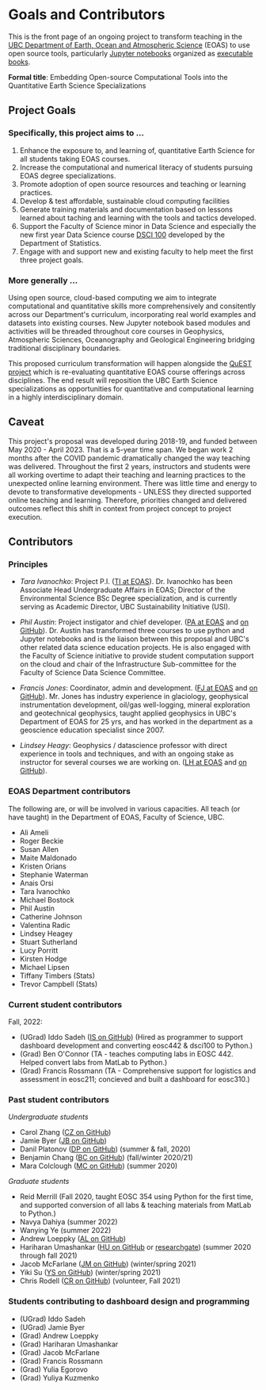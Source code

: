 # Goals and Contributors

This is the front page of an ongoing project to transform teaching in the [UBC Department of Earth, Ocean and Atmospheric Science](https://www.eoas.ubc.ca/) (EOAS) to use open source tools, particularly [Jupyter notebooks](https://www.jupyter.org/) organized as [executable books](https://executablebooks.org/en/latest/).

**Formal title**: Embedding Open-source Computational Tools into the Quantitative Earth Science Specializations

## Project Goals

### Specifically, this project aims to ...

1. Enhance the exposure to, and learning of, quantitative Earth Science for all students taking EOAS courses.
2. Increase the computational and numerical literacy of students pursuing EOAS degree specializations.
3. Promote adoption of open source resources and teaching or learning practices.
4. Develop & test affordable, sustainable cloud computing facilities
5. Generate training materials and documentation based on lessons learned about taching and learning with the tools and tactics developed.
6. Support the Faculty of Science minor in Data Science and especially the new first year Data Science course [DSCI 100](https://www.stat.ubc.ca/sites/default/files/course_outlines/dsci100_outline_2020st2_melissa.pdf) developed by the Department of Statistics.
7. Engage with and support new and existing faculty to help meet the first three project goals.

### More generally ...

Using open source, cloud-based computing we aim to integrate computational and quantitative skills more comprehensively and consitently across our Department's curriculum, incorporating real world examples and datasets into existing courses. New Jupyter notebook based modules and activities will be threaded throughout core courses in Geophysics, Atmospheric Sciences, Oceanography and Geological Engineering bridging traditional disciplinary boundaries.

This proposed curriculum transformation will happen alongside the [QuEST project](https://blogs.ubc.ca/eoasquest/) which is re-evaluating quantitative EOAS course offerings across disciplines. The end result will reposition the UBC Earth Science specializations as opportunities for quantitative and computational learning in a highly interdisciplinary domain.

## Caveat
This project's proposal was developed during 2018-19, and funded between May 2020 - April 2023. That is a 5-year time span. We began work 2 months after the COVID pandemic dramatically changed the way teaching was delivered. Throughout the first 2 years, instructors and students were all working overtime to adapt their teaching and learning practices to the unexpected online learning environment. There was little time and energy to devote to transformative developments - UNLESS they directed supported online teaching and learning. Therefore, priorities changed and delivered outcomes reflect this shift in context from project concept to project execution.

## Contributors

### Principles

- _Tara Ivanochko_: Project P.I. ([TI at EOAS](https://www.eoas.ubc.ca/people/taraivanochko)). Dr. Ivanochko has been Associate Head Undergraduate Affairs in EOAS; Director of the Environmental Science BSc Degree specialization, and is currently serving as Academic Director, UBC Sustainability Initiative (USI).

- _Phil Austin_: Project instigator and chief developer. ([PA at EOAS](https://www.eoas.ubc.ca/people/philaustin) and [on GitHub](https://github.com/phaustin)). Dr. Austin has transformed three courses to use python and Jupyter notebooks and is the liaison between this proposal and UBC's other related data science education projects. He is also engaged with the Faculty of Science initiative to provide student computation support on the cloud and chair of the Infrastructure Sub-committee for the Faculty of Science Data Science Committee.

- _Francis Jones_: Coordinator, admin and development. ([FJ at EOAS](https://www.eoas.ubc.ca/people/francisjones) and [on GitHub](https://github.com/fhmjones)). Mr. Jones has industry experience in glaciology, geophysical instrumentation development, oil/gas well-logging, mineral exploration and geotechnical geophysics, taught applied geophysics in UBC's Department of EOAS for 25 yrs, and has worked in the department as a geoscience education specialist since 2007.

- _Lindsey Heagy_: Geophysics / datascience professor with direct experience in tools and techniques, and with an ongoing stake as instructor for several courses we are working on. ([LH at EOAS](https://www.eoas.ubc.ca/people/lindseyheagy) and [on GitHub](https://github.com/lheagy)).

### EOAS Department contributors
The following are, or will be involved in various capacities. All teach (or have taught) in the Department of EOAS, Faculty of Science, UBC.
- Ali Ameli
- Roger Beckie
- Susan Allen
- Maite Maldonado
- Kristen Orians
- Stephanie Waterman
- Anais Orsi
- Tara Ivanochko
- Michael Bostock
- Phil Austin
- Catherine Johnson
- Valentina Radic
- Lindsey Heagey
- Stuart Sutherland
- Lucy Porritt
- Kirsten Hodge
- Michael Lipsen
- Tiffany Timbers (Stats)
- Trevor Campbell (Stats)

### Current student contributors
Fall, 2022:
- (UGrad) Iddo Sadeh ([IS on GitHub](https://github.com/IddoSadeh)) (Hired as programmer to support dashboard development and converting eosc442 & dsci100 to Python.)
- (Grad) Ben O'Connor (TA - teaches computing labs in EOSC 442. Helped convert labs from MatLab to Python.)
- (Grad) Francis Rossmann (TA - Comprehensive support for logistics and assessment in eosc211; concieved and built a dashboard for eosc310.)

### Past student contributors

*Undergraduate students*
- Carol Zhang ([CZ on GitHub](https://github.com/carolz19))
- Jamie Byer ([JB on GitHub](https://github.com/jamiebyer/))
- Danil Platonov ([DP on GitHub](https://github.com/slemonide)) (summer & fall, 2020)
- Benjamin Chang ([BC on GitHub](https://github.com/bkchang-97)) (fall/winter 2020/21)
- Mara Colclough ([MC on GitHub](https://github.com/maracieco)) (summer 2020)

*Graduate students*
- Reid Merrill (Fall 2020, taught EOSC 354 using Python for the first time, and supported conversion of all labs & teaching materials from MatLab to Python.)
- Navya Dahiya (summer 2022)
- Wanying Ye (summer 2022)
- Andrew Loeppky ([AL on GitHub](https://github.com/AndrewLoeppky))
- Hariharan Umashankar ([HU on GitHub](https://github.com/hari-ushankar) or [researchgate](https://www.researchgate.net/profile/Hariharan_Umashankar)) (summer 2020 through fall 2021)
- Jacob McFarlane ([JM on GitHub](https://github.com/JacobMcFarlane)) (winter/spring 2021)
- Yiki Su ([YS on GitHub](https://github.com/YikiSu)) (winter/spring 2021)
- Chris Rodell ([CR on GitHub](https://github.com/cerodell)) (volunteer, Fall 2021)

### Students contributing to dashboard design and programming

- (UGrad) Iddo Sadeh
- (UGrad) Jamie Byer
- (Grad) Andrew Loeppky
- (Grad) Hariharan Umashankar
- (Grad) Jacob McFarlane
- (Grad) Francis Rossmann
- (Grad) Yulia Egorovo
- (Grad) Yuliya Kuzmenko
